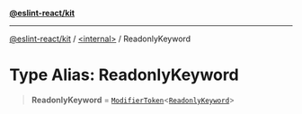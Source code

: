 [**@eslint-react/kit**](../../README.md)

***

[@eslint-react/kit](../../README.md) / [\<internal\>](../README.md) / ReadonlyKeyword

# Type Alias: ReadonlyKeyword

> **ReadonlyKeyword** = [`ModifierToken`](../interfaces/ModifierToken.md)\<[`ReadonlyKeyword`](../enumerations/SyntaxKind.md#readonlykeyword)\>
